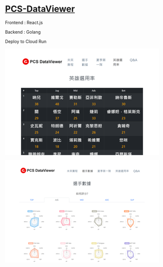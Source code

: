 # [PCS-DataViewer](https://kaizziizg.github.io/PCS-DataViewer/)
Frontend : React.js

Backend : Golang

Deploy to Cloud Run

![image](https://github.com/kaizziizg/PCS-DataViewer/raw/main/demo/pickRate.png)

![image](https://github.com/kaizziizg/PCS-DataViewer/raw/main/demo/playersData.png)

